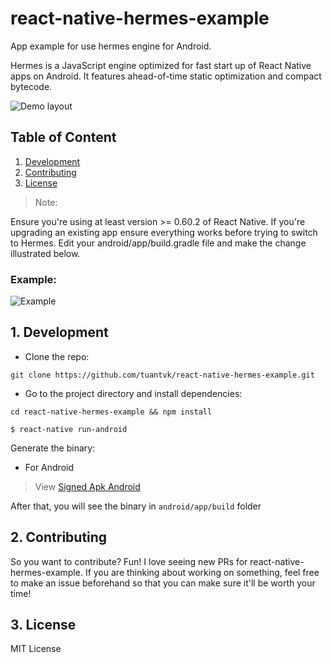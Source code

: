# react-native-hermes-example

App example for use hermes engine for Android.

Hermes is a JavaScript engine optimized for fast start up of React Native apps on Android. It features ahead-of-time static optimization and compact bytecode.

![Demo layout](https://github.com/tuantvk/react-native-hermes-example/blob/master/assets/img/app.jpg)

## Table of Content

1. [Development](#1-development)
2. [Contributing](#2-contributing)
3. [License](#3-license)

> Note:

Ensure you're using at least version >= 0.60.2 of React Native. If you're upgrading an existing app ensure everything works before trying to switch to Hermes.
Edit your android/app/build.gradle file and make the change illustrated below.

### Example:

![Example](https://github.com/tuantvk/react-native-hermes-example/blob/master/assets/img/hermes.png)


## 1. Development

- Clone the repo:
```
git clone https://github.com/tuantvk/react-native-hermes-example.git
```

- Go to the project directory and install dependencies: 
```
cd react-native-hermes-example && npm install
```

```
$ react-native run-android
```

Generate the binary:
* For Android

> View
[Signed Apk Android](https://facebook.github.io/react-native/docs/signed-apk-android#docsNav)

After that, you will see the binary in `android/app/build` folder

## 2. Contributing

So you want to contribute? Fun! I love seeing new PRs for react-native-hermes-example.
If you are thinking about working on something, feel free to make an issue beforehand so that you can make sure it'll be worth your time!


## 3. License

MIT License
